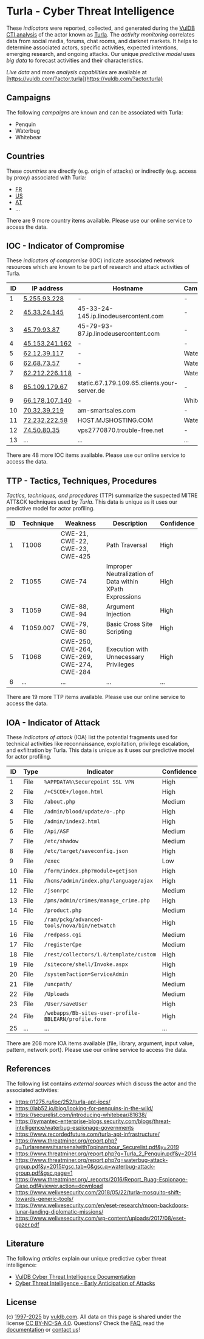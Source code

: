 # Turla - Cyber Threat Intelligence

These _indicators_ were reported, collected, and generated during the [VulDB CTI analysis](https://vuldb.com/?kb.cti) of the actor known as [Turla](https://vuldb.com/?actor.turla). The _activity monitoring_ correlates data from social media, forums, chat rooms, and darknet markets. It helps to determine associated actors, specific activities, expected intentions, emerging research, and ongoing attacks. Our unique _predictive model_ uses _big data_ to forecast activities and their characteristics.

_Live data_ and more _analysis capabilities_ are available at [https://vuldb.com/?actor.turla](https://vuldb.com/?actor.turla)

## Campaigns

The following _campaigns_ are known and can be associated with Turla:

* Penquin
* Waterbug
* Whitebear

## Countries

These _countries_ are directly (e.g. origin of attacks) or indirectly (e.g. access by proxy) associated with Turla:

* [FR](https://vuldb.com/?country.fr)
* [US](https://vuldb.com/?country.us)
* [AT](https://vuldb.com/?country.at)
* ...

There are 9 more country items available. Please use our online service to access the data.

## IOC - Indicator of Compromise

These _indicators of compromise_ (IOC) indicate associated network resources which are known to be part of research and attack activities of Turla.

ID | IP address | Hostname | Campaign | Confidence
-- | ---------- | -------- | -------- | ----------
1 | [5.255.93.228](https://vuldb.com/?ip.5.255.93.228) | - | - | High
2 | [45.33.24.145](https://vuldb.com/?ip.45.33.24.145) | 45-33-24-145.ip.linodeusercontent.com | - | High
3 | [45.79.93.87](https://vuldb.com/?ip.45.79.93.87) | 45-79-93-87.ip.linodeusercontent.com | - | High
4 | [45.153.241.162](https://vuldb.com/?ip.45.153.241.162) | - | - | High
5 | [62.12.39.117](https://vuldb.com/?ip.62.12.39.117) | - | Waterbug | High
6 | [62.68.73.57](https://vuldb.com/?ip.62.68.73.57) | - | Waterbug | High
7 | [62.212.226.118](https://vuldb.com/?ip.62.212.226.118) | - | Waterbug | High
8 | [65.109.179.67](https://vuldb.com/?ip.65.109.179.67) | static.67.179.109.65.clients.your-server.de | - | High
9 | [66.178.107.140](https://vuldb.com/?ip.66.178.107.140) | - | Whitebear | High
10 | [70.32.39.219](https://vuldb.com/?ip.70.32.39.219) | am-smartsales.com | - | High
11 | [72.232.222.58](https://vuldb.com/?ip.72.232.222.58) | HOST.MJSHOSTING.COM | Waterbug | High
12 | [74.50.80.35](https://vuldb.com/?ip.74.50.80.35) | vps2770870.trouble-free.net | - | High
13 | ... | ... | ... | ...

There are 48 more IOC items available. Please use our online service to access the data.

## TTP - Tactics, Techniques, Procedures

_Tactics, techniques, and procedures_ (TTP) summarize the suspected MITRE ATT&CK techniques used by _Turla_. This data is unique as it uses our predictive model for actor profiling.

ID | Technique | Weakness | Description | Confidence
-- | --------- | -------- | ----------- | ----------
1 | T1006 | CWE-21, CWE-22, CWE-23, CWE-425 | Path Traversal | High
2 | T1055 | CWE-74 | Improper Neutralization of Data within XPath Expressions | High
3 | T1059 | CWE-88, CWE-94 | Argument Injection | High
4 | T1059.007 | CWE-79, CWE-80 | Basic Cross Site Scripting | High
5 | T1068 | CWE-250, CWE-264, CWE-269, CWE-274, CWE-284 | Execution with Unnecessary Privileges | High
6 | ... | ... | ... | ...

There are 19 more TTP items available. Please use our online service to access the data.

## IOA - Indicator of Attack

These _indicators of attack_ (IOA) list the potential fragments used for technical activities like reconnaissance, exploitation, privilege escalation, and exfiltration by Turla. This data is unique as it uses our predictive model for actor profiling.

ID | Type | Indicator | Confidence
-- | ---- | --------- | ----------
1 | File | `%APPDATA%\Securepoint SSL VPN` | High
2 | File | `/+CSCOE+/logon.html` | High
3 | File | `/about.php` | Medium
4 | File | `/admin/blood/update/o-.php` | High
5 | File | `/admin/index2.html` | High
6 | File | `/Api/ASF` | Medium
7 | File | `/etc/shadow` | Medium
8 | File | `/etc/target/saveconfig.json` | High
9 | File | `/exec` | Low
10 | File | `/form/index.php?module=getjson` | High
11 | File | `/hcms/admin/index.php/language/ajax` | High
12 | File | `/jsonrpc` | Medium
13 | File | `/pms/admin/crimes/manage_crime.php` | High
14 | File | `/product.php` | Medium
15 | File | `/ram/pckg/advanced-tools/nova/bin/netwatch` | High
16 | File | `/redpass.cgi` | Medium
17 | File | `/registerCpe` | Medium
18 | File | `/rest/collectors/1.0/template/custom` | High
19 | File | `/sitecore/shell/Invoke.aspx` | High
20 | File | `/system?action=ServiceAdmin` | High
21 | File | `/uncpath/` | Medium
22 | File | `/Uploads` | Medium
23 | File | `/User/saveUser` | High
24 | File | `/webapps/Bb-sites-user-profile-BBLEARN/profile.form` | High
25 | ... | ... | ...

There are 208 more IOA items available (file, library, argument, input value, pattern, network port). Please use our online service to access the data.

## References

The following list contains _external sources_ which discuss the actor and the associated activities:

* https://1275.ru/ioc/252/turla-apt-iocs/
* https://lab52.io/blog/looking-for-penquins-in-the-wild/
* https://securelist.com/introducing-whitebear/81638/
* https://symantec-enterprise-blogs.security.com/blogs/threat-intelligence/waterbug-espionage-governments
* https://www.recordedfuture.com/turla-apt-infrastructure/
* https://www.threatminer.org/report.php?q=TurlarenewsitsarsenalwithTopinambour_Securelist.pdf&y=2019
* https://www.threatminer.org/report.php?q=Turla_2_Penquin.pdf&y=2014
* https://www.threatminer.org/report.php?q=waterbug-attack-group.pdf&y=2015#gsc.tab=0&gsc.q=waterbug-attack-group.pdf&gsc.page=1
* https://www.threatminer.org/_reports/2016/Report_Ruag-Espionage-Case.pdf#viewer.action=download
* https://www.welivesecurity.com/2018/05/22/turla-mosquito-shift-towards-generic-tools/
* https://www.welivesecurity.com/en/eset-research/moon-backdoors-lunar-landing-diplomatic-missions/
* https://www.welivesecurity.com/wp-content/uploads/2017/08/eset-gazer.pdf

## Literature

The following _articles_ explain our unique predictive cyber threat intelligence:

* [VulDB Cyber Threat Intelligence Documentation](https://vuldb.com/?kb.cti)
* [Cyber Threat Intelligence - Early Anticipation of Attacks](https://www.scip.ch/en/?labs.20201022)

## License

(c) [1997-2025](https://vuldb.com/?kb.changelog) by [vuldb.com](https://vuldb.com/?kb.about). All data on this page is shared under the license [CC BY-NC-SA 4.0](https://creativecommons.org/licenses/by-nc-sa/4.0/). Questions? Check the [FAQ](https://vuldb.com/?kb.faq), read the [documentation](https://vuldb.com/?kb) or [contact us](https://vuldb.com/?contact)!
